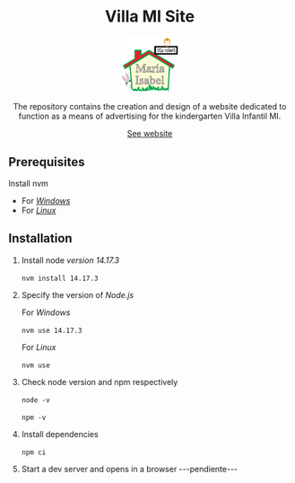 <div align="center" style="margin-bottom:30px">
  <h1>Villa MI Site</h1>
    <img src="src/assets/img/logo1.png" alt="logotipo" width="100px;">
    <p>The repository contains the creation and design of a website dedicated to function as a means of advertising for the kindergarten Villa Infantil MI.</p>
    <a target="_blank" rel="noopener noreferrer" href="#">See website</a>      
</div>

## Prerequisites

Install nvm

- For [_Windows_](https://github.com/coreybutler/nvm-windows)
- For [_Linux_](https://github.com/nvm-sh/nvm)

## Installation

1. Install node _version 14.17.3_

   `nvm install 14.17.3`

2. Specify the version of _Node.js_

   For _Windows_

   `nvm use 14.17.3`

   For _Linux_

   `nvm use`

3. Check node version and npm respectively

   `node -v`

   `npm -v`

4. Install dependencies

   `npm ci`

5. Start a dev server and opens in a browser ---pendiente---
